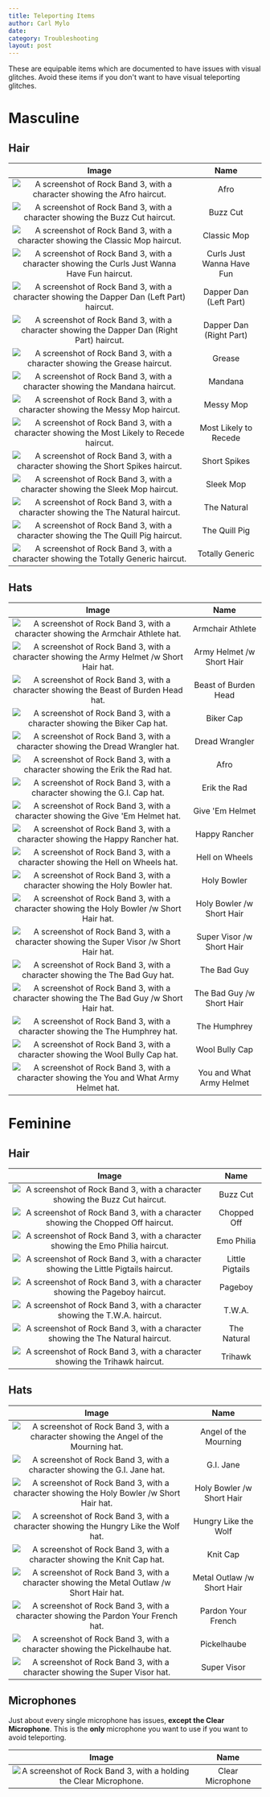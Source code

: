 ```yaml
---
title: Teleporting Items
author: Carl Mylo
date: 
category: Troubleshooting
layout: post
---
```


These are equipable items which are documented to have issues with visual glitches. Avoid these items if you don't want to have visual teleporting glitches.

# Masculine
## Hair

| **Image**          | **Name** |
|:------------------:|:---------------------:|
| ![A screenshot of Rock Band 3, with a character showing the Afro haircut.](https://raw.githubusercontent.com/carlmylo/rpcs3guidetesting/main/assets/images/trbl/hairs/masc/hair-Afro.png "Afro") | Afro |
| ![A screenshot of Rock Band 3, with a character showing the Buzz Cut haircut.](https://raw.githubusercontent.com/carlmylo/rpcs3guidetesting/main/assets/images/trbl/hairs/masc/hair-Buzz-Cut.png "Buzz Cut") | Buzz Cut |
| ![A screenshot of Rock Band 3, with a character showing the Classic Mop haircut.](https://raw.githubusercontent.com/carlmylo/rpcs3guidetesting/main/assets/images/trbl/hairs/masc/hair-Classic-Mop.png "Classic Mop") | Classic Mop |
| ![A screenshot of Rock Band 3, with a character showing the Curls Just Wanna Have Fun haircut.](https://raw.githubusercontent.com/carlmylo/rpcs3guidetesting/main/assets/images/trbl/hairs/masc/hair-Curls-Just-Wanna-Have-Fun.png "Curls Just Wanna Have Fun") | Curls Just Wanna Have Fun |
| ![A screenshot of Rock Band 3, with a character showing the Dapper Dan (Left Part) haircut.](https://raw.githubusercontent.com/carlmylo/rpcs3guidetesting/main/assets/images/trbl/hairs/masc/hair-Dapper-Dan-(Left-Part).png "Dapper Dan (Left Part)") | Dapper Dan (Left Part) |
| ![A screenshot of Rock Band 3, with a character showing the Dapper Dan (Right Part) haircut.](https://raw.githubusercontent.com/carlmylo/rpcs3guidetesting/main/assets/images/trbl/hairs/masc/hair-Dapper-Dan-(Right-Part).png "Dapper Dan (Right Part)") | Dapper Dan (Right Part) |
| ![A screenshot of Rock Band 3, with a character showing the Grease haircut.](https://raw.githubusercontent.com/carlmylo/rpcs3guidetesting/main/assets/images/trbl/hairs/masc/hair-Grease.png "Grease") | Grease |
| ![A screenshot of Rock Band 3, with a character showing the Mandana haircut.](https://raw.githubusercontent.com/carlmylo/rpcs3guidetesting/main/assets/images/trbl/hairs/masc/hair-Mandana.png "Mandana") | Mandana |
| ![A screenshot of Rock Band 3, with a character showing the Messy Mop haircut.](https://raw.githubusercontent.com/carlmylo/rpcs3guidetesting/main/assets/images/trbl/hairs/masc/hair-Messy-Mop.png "Messy Mop") | Messy Mop |
| ![A screenshot of Rock Band 3, with a character showing the Most Likely to Recede haircut.](https://raw.githubusercontent.com/carlmylo/rpcs3guidetesting/main/assets/images/trbl/hairs/masc/hair-Most-Likely-to-Recede.png "Most Likely to Recede") | Most Likely to Recede |
| ![A screenshot of Rock Band 3, with a character showing the Short Spikes haircut.](https://raw.githubusercontent.com/carlmylo/rpcs3guidetesting/main/assets/images/trbl/hairs/masc/hair-Short-Spikes.png "Short Spikes") | Short Spikes |
| ![A screenshot of Rock Band 3, with a character showing the Sleek Mop haircut.](https://raw.githubusercontent.com/carlmylo/rpcs3guidetesting/main/assets/images/trbl/hairs/masc/hair-Sleek-Mop.png "Sleek Mop") | Sleek Mop |
| ![A screenshot of Rock Band 3, with a character showing the The Natural haircut.](https://raw.githubusercontent.com/carlmylo/rpcs3guidetesting/main/assets/images/trbl/hairs/masc/hair-The-Natural.png "The Natural") | The Natural |
| ![A screenshot of Rock Band 3, with a character showing the The Quill Pig haircut.](https://raw.githubusercontent.com/carlmylo/rpcs3guidetesting/main/assets/images/trbl/hairs/masc/hair-The-Quill-Pig.png "The Quill Pig") | The Quill Pig |
| ![A screenshot of Rock Band 3, with a character showing the Totally Generic haircut.](https://raw.githubusercontent.com/carlmylo/rpcs3guidetesting/main/assets/images/trbl/hairs/masc/hair-Totally-Generic.png "Totally Generic") | Totally Generic |


## Hats

| **Image**          | **Name** |
|:------------------:|:---------------------:|
| ![A screenshot of Rock Band 3, with a character showing the Armchair Athlete hat.](https://raw.githubusercontent.com/carlmylo/rpcs3guidetesting/main/assets/images/trbl/hairs/masc/hats-Armchair-Athlete.png "Armchair Athlete") | Armchair Athlete |
| ![A screenshot of Rock Band 3, with a character showing the Army Helmet /w Short Hair hat.](https://raw.githubusercontent.com/carlmylo/rpcs3guidetesting/main/assets/images/trbl/hairs/masc/hats-Army-Helmet-w_-Short-Hair.png "Army Helmet /w Short Hair") | Army Helmet /w Short Hair |
| ![A screenshot of Rock Band 3, with a character showing the Beast of Burden Head hat.](https://raw.githubusercontent.com/carlmylo/rpcs3guidetesting/main/assets/images/trbl/hairs/masc/hats-Beast-of-Burden-Head.png "Beast of Burden Head") | Beast of Burden Head |
| ![A screenshot of Rock Band 3, with a character showing the Biker Cap hat.](https://raw.githubusercontent.com/carlmylo/rpcs3guidetesting/main/assets/images/trbl/hairs/masc/hats-Biker-Cap.png "Biker Cap") | Biker Cap |
| ![A screenshot of Rock Band 3, with a character showing the Dread Wrangler hat.](https://raw.githubusercontent.com/carlmylo/rpcs3guidetesting/main/assets/images/trbl/hairs/masc/hats-Dread-Wrangler.png "Dread Wrangler") | Dread Wrangler |
| ![A screenshot of Rock Band 3, with a character showing the Erik the Rad hat.](https://raw.githubusercontent.com/carlmylo/rpcs3guidetesting/main/assets/images/trbl/hairs/masc/hats-Erik-the-Rad.png "Afro") | Afro |
| ![A screenshot of Rock Band 3, with a character showing the G.I. Cap hat.](https://raw.githubusercontent.com/carlmylo/rpcs3guidetesting/main/assets/images/trbl/hairs/masc/hats-G.I.-Cap.png "Erik the Rad") | Erik the Rad |
| ![A screenshot of Rock Band 3, with a character showing the Give 'Em Helmet hat.](https://raw.githubusercontent.com/carlmylo/rpcs3guidetesting/main/assets/images/trbl/hairs/masc/hats-Give-'Em-Helmet.png "Give 'Em Helmet") | Give 'Em Helmet |
| ![A screenshot of Rock Band 3, with a character showing the Happy Rancher hat.](https://raw.githubusercontent.com/carlmylo/rpcs3guidetesting/main/assets/images/trbl/hairs/masc/hats-Happy-Rancher.png "Happy Rancher") | Happy Rancher |
| ![A screenshot of Rock Band 3, with a character showing the Hell on Wheels hat.](https://raw.githubusercontent.com/carlmylo/rpcs3guidetesting/main/assets/images/trbl/hairs/masc/hats-Hell-on-Wheels.png "Hell on Wheels") | Hell on Wheels |
| ![A screenshot of Rock Band 3, with a character showing the Holy Bowler hat.](https://raw.githubusercontent.com/carlmylo/rpcs3guidetesting/main/assets/images/trbl/hairs/masc/hats-Holy-Bowler.png "Holy Bowler") | Holy Bowler |
| ![A screenshot of Rock Band 3, with a character showing the Holy Bowler /w Short Hair hat.](https://raw.githubusercontent.com/carlmylo/rpcs3guidetesting/main/assets/images/trbl/hairs/masc/hats-Holy-Bowler-w_-Short-Hair.png "Holy Bowler /w Short Hair") | Holy Bowler /w Short Hair |
| ![A screenshot of Rock Band 3, with a character showing the Super Visor /w Short Hair hat.](https://raw.githubusercontent.com/carlmylo/rpcs3guidetesting/main/assets/images/trbl/hairs/masc/hats-Super-Visor-w_-Short-Hair.png "Super Visor /w Short Hair") | Super Visor /w Short Hair |
| ![A screenshot of Rock Band 3, with a character showing the The Bad Guy hat.](https://raw.githubusercontent.com/carlmylo/rpcs3guidetesting/main/assets/images/trbl/hairs/masc/hats-The-Bad-Guy.png "The Bad Guy") | The Bad Guy |
| ![A screenshot of Rock Band 3, with a character showing the The Bad Guy /w Short Hair hat.](https://raw.githubusercontent.com/carlmylo/rpcs3guidetesting/main/assets/images/trbl/hairs/masc/hats-The-Bad-Guy-w_-Short-Hair.png "The Bad Guy /w Short Hair") | The Bad Guy /w Short Hair |
| ![A screenshot of Rock Band 3, with a character showing the The Humphrey hat.](https://raw.githubusercontent.com/carlmylo/rpcs3guidetesting/main/assets/images/trbl/hairs/masc/hats-The-Humphrey.png "The Humphrey") | The Humphrey |
| ![A screenshot of Rock Band 3, with a character showing the Wool Bully Cap hat.](https://raw.githubusercontent.com/carlmylo/rpcs3guidetesting/main/assets/images/trbl/hairs/masc/hats-Wool-Bully-Cap.png "Wool Bully Cap") | Wool Bully Cap |
| ![A screenshot of Rock Band 3, with a character showing the You and What Army Helmet hat.](https://raw.githubusercontent.com/carlmylo/rpcs3guidetesting/main/assets/images/trbl/hairs/masc/hats-You-and-What-Army-Helmet.png "You and What Army Helmet") | You and What Army Helmet |

# Feminine
## Hair

| **Image**          | **Name** |
|:------------------:|:---------------------:|
| ![A screenshot of Rock Band 3, with a character showing the Buzz Cut haircut.](https://raw.githubusercontent.com/carlmylo/rpcs3guidetesting/main/assets/images/trbl/hairs/fem/hair-Buzz-Cut.png "Buzz Cut") | Buzz Cut |
| ![A screenshot of Rock Band 3, with a character showing the Chopped Off haircut.](https://raw.githubusercontent.com/carlmylo/rpcs3guidetesting/main/assets/images/trbl/hairs/fem/hair-Chopped-Off.png "Chopped Off") | Chopped Off |
| ![A screenshot of Rock Band 3, with a character showing the Emo Philia haircut.](https://raw.githubusercontent.com/carlmylo/rpcs3guidetesting/main/assets/images/trbl/hairs/fem/hair-Emo-Philia.png "Emo Philia") | Emo Philia |
| ![A screenshot of Rock Band 3, with a character showing the Little Pigtails haircut.](https://raw.githubusercontent.com/carlmylo/rpcs3guidetesting/main/assets/images/trbl/hairs/fem/hair-Little-Pigtails.png "Little Pigtails") | Little Pigtails |
| ![A screenshot of Rock Band 3, with a character showing the Pageboy haircut.](https://raw.githubusercontent.com/carlmylo/rpcs3guidetesting/main/assets/images/trbl/hairs/fem/hair-Pageboy.png "Pageboy") | Pageboy |
| ![A screenshot of Rock Band 3, with a character showing the T.W.A. haircut.](https://raw.githubusercontent.com/carlmylo/rpcs3guidetesting/main/assets/images/trbl/hairs/fem/hair-T.W.A..png "T.W.A.") | T.W.A. |
| ![A screenshot of Rock Band 3, with a character showing the The Natural haircut.](https://raw.githubusercontent.com/carlmylo/rpcs3guidetesting/main/assets/images/trbl/hairs/fem/hair-The-Natural.png "The Natural") | The Natural |
| ![A screenshot of Rock Band 3, with a character showing the Trihawk haircut.](https://raw.githubusercontent.com/carlmylo/rpcs3guidetesting/main/assets/images/trbl/hairs/fem/hair-Trihawk.png "Trihawk") | Trihawk |

## Hats

| **Image**          | **Name** |
|:------------------:|:---------------------:|
| ![A screenshot of Rock Band 3, with a character showing the Angel of the Mourning hat.](https://raw.githubusercontent.com/carlmylo/rpcs3guidetesting/main/assets/images/trbl/hairs/fem/hats-Angel-of-the-Mourning.png "Angel of the Mourning") | Angel of the Mourning |
| ![A screenshot of Rock Band 3, with a character showing the G.I. Jane hat.](https://raw.githubusercontent.com/carlmylo/rpcs3guidetesting/main/assets/images/trbl/hairs/fem/hats-G.I.-Jane.png "G.I. Jane") | G.I. Jane |
| ![A screenshot of Rock Band 3, with a character showing the Holy Bowler /w Short Hair hat.](https://raw.githubusercontent.com/carlmylo/rpcs3guidetesting/main/assets/images/trbl/hairs/fem/hats-Holy-Bowler-w_-Short-Hair.png "Holy Bowler /w Short Hair") | Holy Bowler /w Short Hair |
| ![A screenshot of Rock Band 3, with a character showing the Hungry Like the Wolf hat.](https://raw.githubusercontent.com/carlmylo/rpcs3guidetesting/main/assets/images/trbl/hairs/fem/hats-Hungry-Like-the-Wolf.png "Hungry Like the Wolf") | Hungry Like the Wolf |
| ![A screenshot of Rock Band 3, with a character showing the Knit Cap hat.](https://raw.githubusercontent.com/carlmylo/rpcs3guidetesting/main/assets/images/trbl/hairs/fem/hats-Knit-Cap.png "Knit Cap") | Knit Cap |
| ![A screenshot of Rock Band 3, with a character showing the Metal Outlaw /w Short Hair hat.](https://raw.githubusercontent.com/carlmylo/rpcs3guidetesting/main/assets/images/trbl/hairs/fem/hats-Metal-Outlaw-w_-Short-Hair.png "Metal Outlaw /w Short Hair") | Metal Outlaw /w Short Hair |
| ![A screenshot of Rock Band 3, with a character showing the Pardon Your French hat.](https://raw.githubusercontent.com/carlmylo/rpcs3guidetesting/main/assets/images/trbl/hairs/fem/hats-Pardon-Your-French.png "Pardon Your French") | Pardon Your French |
| ![A screenshot of Rock Band 3, with a character showing the Pickelhaube hat.](https://raw.githubusercontent.com/carlmylo/rpcs3guidetesting/main/assets/images/trbl/hairs/fem/hats-Pickelhaube.png "Pickelhaube") | Pickelhaube |
| ![A screenshot of Rock Band 3, with a character showing the Super Visor hat.](https://raw.githubusercontent.com/carlmylo/rpcs3guidetesting/main/assets/images/trbl/hairs/fem/hats-Super-Visor.png "Super Visor") | Super Visor |

## Microphones

Just about every single microphone has issues, **except the Clear Microphone**. This is the **only** microphone you want to use if you want to avoid teleporting.

| **Image**          | **Name** |
|:------------------:|:---------------------:|
| ![A screenshot of Rock Band 3, with a holding the Clear Microphone.](https://raw.githubusercontent.com/carlmylo/rpcs3guidetesting/main/assets/images/trbl/clearmic.png "Clear Microphone") | Clear Microphone |